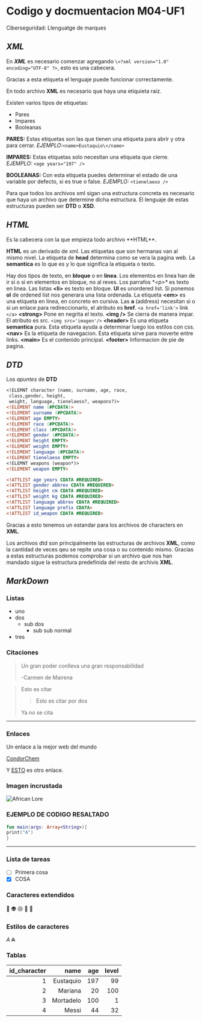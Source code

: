 # Codigo y docmuentacion M04-UF1
Ciberseguridad: Llenguatge de marques

## **_XML_**

  En **_XML_** es necesario comenzar agregando ```\<?xml version="1.0" encoding="UTF-8" ?>```, esto es una cabecera. 
  
  Gracias a esta etiqueta el lenguaje puede funcionar correctamente. 
  
  En todo archivo **XML** es necesario que haya una etiquieta raiz.
  
  Existen varios tipos de etiquetas:
  
  * Pares
  * Impares 
  * Booleanas
   
  **PARES:** Estas etiquetas son las que tienen una etiqueta para abrir y otra para cerrar. _EJEMPLO:_```<name>Eustaquio\</name>```
  
  **IMPARES:** Estas etiquetas solo necesitan una etiqueta que cierre. _EJEMPLO:_ ```<age years="197" />```
  
  **BOOLEANAS:** Con esta etiqueta puedes determinar el estado de una variable por defecto, si es true o false. _EJEMPLO:_ ```<tienelaeso />``` 
  
  Para que todos los archivos xml sigan una estructura concreta es necesario que haya un archivo que determine dicha estructura. 
  El lenguaje de estas estructuras pueden ser **DTD** o **XSD**.

## **_HTML_** 

<!DOCTYPE html> Es la cabecera con la que empieza todo archivo **HTML**.
**HTML** es un derivado de xml. 
Las etiquetas que son hermanas van al mismo nivel.
La etiqueta de **head** determina como se vera la pagina web. 
La **semantica** es lo que es y lo que significa la etiqueta o texto.

Hay dos tipos de texto, en **bloque** o en **linea**. Los elementos en linea han de ir si o si en elementos en bloque, no al reves. 
Los parrafos **\<p>\** es texto en linea. Las listas **\<li\>** es texto en bloque. 
**Ul** es unordered list. Si ponemos **ol** de ordened list nos generara una lista ordenada.
La etiqueta **\<em\>** es una etiqueta en linea, en concreto en cursiva. 
Las **a** (address) necesitan si o si un enlace para redireccionarlo, el atributo es **href**. `<a href='link'>` link `</a>`
**\<strong\>** Pone en negrita el texto. 
**\<img  /\>** Se cierra de manera impar. El atributo es src. `<img src='imagen'/>`
**\<header\>** Es una etiqueta **semantica** pura. Esta etiqueta ayuda a determinar luego los estilos con css. 
**\<nav\>** Es la etiqueta de navegacion. Esta etiqueta sirve para moverte entre links.
**\<main\>** Es el contenido principal. 
**\<footer\>** Informacion de pie de pagina. 


## **_DTD_**
Los _apuntes_ de **DTD**

```dtd
<!ELEMNT character (name, surname, age, race, 
 class,gender, height,
 weight, language, tienelaeso?, weapons?)>
<!ELEMENT name (#PCDATA)>
<!ELEMENT surname (#PCDATA)>
<!ELEMENT age EMPTY>
<!ELEMENT race (#PCDATA)>
<!ELEMENT class (#PCDATA)>
<!ELEMENT gender (#PCDATA)>
<!ELEMENT height EMPTY>
<!ELEMENT weight EMPTY>
<!ELEMENT language (#PCDATA)>
<!ELEMENT tienelaeso EMPTY>
<!ELEMNT weapons (weapon*)>
<!ELEMENT weapon EMPTY>

<!ATTLIST age years CDATA #REQUIRED>
<!ATTLIST gender abbrev CDATA #REQUIRED>
<!ATTLIST height cm CDATA #REQUIRED>
<!ATTLIST weight kg CDATA #REQUIRED>
<!ATTLIST language abbrev CDATA #REQUIRED>
<!ATTLIST language prefix CDATA>
<!ATTLIST id_weapon CDATA #REQUIRED>

```
Gracias a esto tenemos un estandar para los archivos de characters en **XML**. 

Los archivos dtd son principalmente las estructuras de archivos **XML**, como la cantidad de veces qeu se repite una cosa o su contenido mismo. 
Gracias a estas estructuras podemos comprobar si un archivo que nos han mandado sigue la estructura predefinida del resto de archivis **XML**. 

## **_MarkDown_**

### Listas
* uno
* dos
	* sub dos
		* sub sub normal
* tres


### Citaciones

> Un gran poder conlleva
> una gran responsabilidad
>
> -Carmen de Mairena

> Esto es citar
>> Esto es citar por dos
>
> Ya no se cita


---
### Enlaces

Un enlace a la mejor web del mundo

[CondorChem](https://condorchem.com)

Y [ESTO](https://enti.cat) es otro enlace.


### Imagen incrustada

![African Lore](https://i.ytimg.com/vi/z-EU53ib2M4/maxresdefault.jpg)

### EJEMPLO DE CODIGO RESALTADO

```kotlin
fun main(args: Array<String>){
print("A")
}
```

---

### Lista de tareas

- [ ] Primera cosa
- [X] COSA

### Caracteres extendidos

:poop: :alien: :cry: :imp: :banana:

### Estilos de caracteres

_A_
~~A~~

### Tablas


| id_character | name | age | level |
| ---: | ---: | ---: | ---: |
| 1 | Eustaquio | 197 | 99 |
| 2 | Mariana | 20 | 100 | 
| 3 | Mortadelo | 100 | 1 |
| 4 | Messi | 44 | 32 |